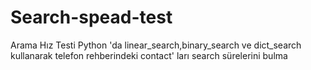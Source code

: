 # Search-spead-test
Arama Hız Testi
Python 'da linear_search,binary_search ve dict_search 
kullanarak telefon rehberindeki contact' ları search
sürelerini bulma
